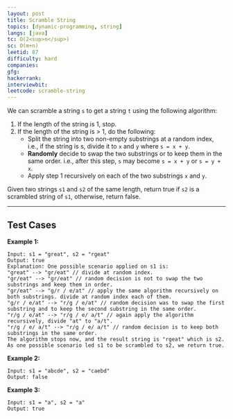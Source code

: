 ```yaml
---
layout: post
title: Scramble String
topics: [dynamic-programming, string]
langs: [java]
tc: O(2<sup>n</sup>)
sc: O(m+n)
leetid: 87
difficulty: hard
companies: 
gfg: 
hackerrank: 
interviewbit: 
leetcode: scramble-string
---
```


We can scramble a string `s` to get a string `t` using the following algorithm:
1. If the length of the string is 1, stop. 
2. If the length of the string is > 1, do the following:
   - Split the string into two non-empty substrings at a random index, i.e., if the string is s, divide it to `x` and `y` where `s = x + y`. 
   - **Randomly** decide to swap the two substrings or to keep them in the same order. i.e., after this step, `s` may become `s = x + y` or `s = y + x`. 
   - Apply step 1 recursively on each of the two substrings `x` and `y`.
   
Given two strings `s1` and `s2` of the same length, return true if `s2` is a scrambled string of `s1`, otherwise, return false.

---

## Test Cases

**Example 1:** 
```
Input: s1 = "great", s2 = "rgeat"
Output: true
Explanation: One possible scenario applied on s1 is:
"great" --> "gr/eat" // divide at random index.
"gr/eat" --> "gr/eat" // random decision is not to swap the two substrings and keep them in order.
"gr/eat" --> "g/r / e/at" // apply the same algorithm recursively on both substrings. divide at random index each of them.
"g/r / e/at" --> "r/g / e/at" // random decision was to swap the first substring and to keep the second substring in the same order.
"r/g / e/at" --> "r/g / e/ a/t" // again apply the algorithm recursively, divide "at" to "a/t".
"r/g / e/ a/t" --> "r/g / e/ a/t" // random decision is to keep both substrings in the same order.
The algorithm stops now, and the result string is "rgeat" which is s2.
As one possible scenario led s1 to be scrambled to s2, we return true.
```

**Example 2:** 
```
Input: s1 = "abcde", s2 = "caebd"
Output: false
```

**Example 3:**
```
Input: s1 = "a", s2 = "a"
Output: true
```